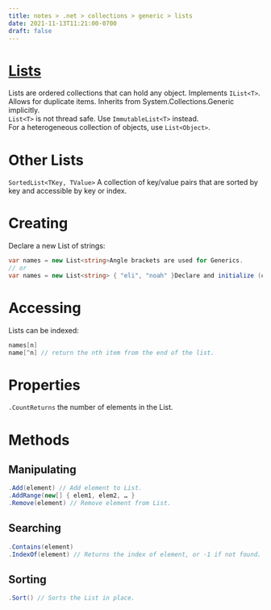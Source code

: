 ```yaml
---
title: notes > .net > collections > generic > lists
date: 2021-11-13T11:21:00-0700
draft: false
---
```

# [Lists](https://docs.microsoft.com/en-us/dotnet/api/system.collections.generic.list-1?view=net-6.0)
Lists are ordered collections that can hold any object. Implements `IList<T>`. Allows for duplicate items.
Inherits from System.Collections.Generic implicitly.  
`List<T>` is not thread safe. Use `ImmutableList<T>` instead.  
For a heterogeneous collection of objects, use `List<Object>`.

# Other Lists
`SortedList<TKey, TValue>` A collection of key/value pairs that are sorted by key and accessible by key or index.

# Creating
Declare a new List of strings:
```cs
var names = new List<string>Angle brackets are used for Generics.
// or
var names = new List<string> { "eli", "noah" }Declare and initialize (collection initializer).
```
# Accessing
Lists can be indexed:
```cs
names[n]
name[^n] // return the nth item from the end of the list.
```

# Properties
`.CountReturns` the number of elements in the List.

# Methods
## Manipulating
```cs
.Add(element) // Add element to List.
.AddRange(new[] { elem1, elem2, … }
.Remove(element) // Remove element from List.
```
## Searching
```cs
.Contains(element)
.IndexOf(element) // Returns the index of element, or -1 if not found.
```
## Sorting
```cs
.Sort() // Sorts the List in place.
```
